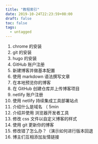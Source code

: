 ```yaml
---
title: "教程索引"
date: 2019-10-24T22:23:59+08:00
draft: false
toc: false
tags: 
  - untagged
---
```


1. chrome 的安装
1. git 的安装
1. hugo 的安装
2. GitHub 账户注册
4. 新建博客并做基本配置
5. 使用 markdown 语法撰写文章
6. 在本地预览你的博客
7. 在 GitHub 创建仓库并上传博客项目
3. netlify 账户注册
8. 使用 netlify 持续集成工具部署站点
9. 介绍什么是域名 （ 5min
10. 介绍并使用 浏览器开发者工具
11. 修改 css 文件以自定义博客的样式
12. 使用 git 更新你的博客
13. 修改错了怎么办？（演示如何进行版本回退
14. 博主们互相添加友情链接
